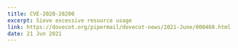 ```yaml
---
title: CVE-2020-28200
excerpt: Sieve excessive resource usage
link: https://dovecot.org/pipermail/dovecot-news/2021-June/000460.html
date: 21 Jun 2021
---
```


